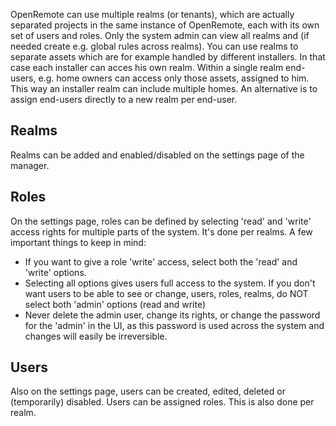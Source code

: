 OpenRemote can use multiple realms (or tenants), which are actually separated projects in the same instance of OpenRemote, each with its own set of users and roles. Only the system admin can view all realms and (if needed create e.g. global rules across realms). You can use realms to separate assets which are for example handled by different installers. In that case each installer can acces his own realm. Within a single realm end-users, e.g. home owners can access only those assets, assigned to him. This way an installer realm can include multiple homes. An alternative is to assign end-users directly to a new realm per end-user.

## Realms
Realms can be added and enabled/disabled on the settings page of the manager.

## Roles
On the settings page, roles can be defined by selecting 'read' and 'write' access rights for multiple parts of the system. It's done per realms. A few important things to keep in mind:
* If you want to give a role 'write' access, select both the 'read' and 'write' options.
* Selecting all options gives users full access to the system. If you don't want users to be able to see or change, users, roles, realms, do NOT select both 'admin' options (read and write)
* Never delete the admin user, change its rights, or change the password for the 'admin' in the UI, as this password is used across the system and changes will easily be irreversible.

## Users
Also on the settings page, users can be created, edited, deleted or (temporarily) disabled. Users can be assigned roles. This is also done per realm.